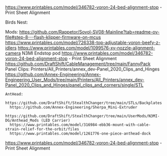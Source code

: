 
https://www.printables.com/model/346782-voron-24-bed-alignment-stop - Print Sheet Alignment

Birds Nest:


  Mods:
    https://github.com/Rappetor/Sovol-SV08-Mainline?tab=readme-ov-file#step-8---flash-klipper-firmware-on-mcus
    https://www.printables.com/model/726338-top-adjustable-voron-beefy-z-idlers
    https://www.printables.com/model/1099576-xy-nozzle-alignment-camera
    N3MI Endstop pod
    https://www.printables.com/model/346782-voron-24-bed-alignment-stop - Print Sheet Alignment
    https://github.com/DraftShift/CableManagement/tree/main/FannyPack
    Panel Clips: Printers/All_Printers/annex_dev-Panel_2020_Clips_and_Hinges
    https://github.com/Annex-Engineering/Annex-Engineering_User_Mods/tree/main/Printers/All_Printers/annex_dev-Panel_2020_Clips_and_Hinges/panel_clips_and_corners/single/STL

    AntHead:
      https://github.com/DraftShift/StealthChanger/tree/main/STLs/Backplates    
      https://github.com/Annex-Engineering/Sherpa_Mini-Extruder
      https://github.com/DraftShift/StealthChanger/tree/main/UserMods/N3MI-DG/Anthead_Mods (LED Carrier)
      https://www.printables.com/model/316984-ebb36-mount-with-cable-strain-relief-for-the-orbit/files
      https://www.printables.com/model/1261776-one-piece-anthead-dock


https://www.printables.com/model/346782-voron-24-bed-alignment-stop - Print Sheet Alignment









